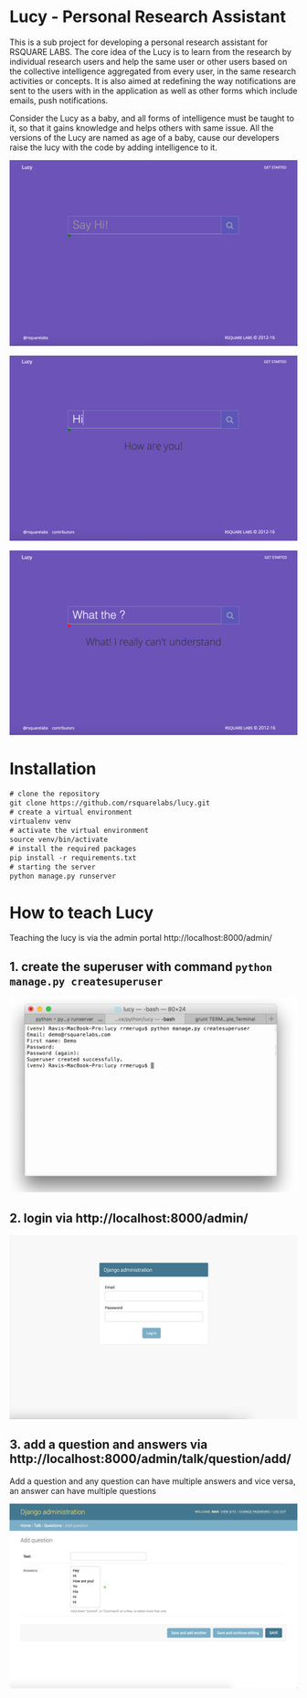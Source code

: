 # Lucy - Personal Research Assistant

This is a sub project for developing a personal research assistant for RSQUARE LABS. The core idea of the Lucy is to learn from the research by individual research users and help the same user or other users based on the collective intelligence aggregated from every user, in the same research activities or concepts. It is also aimed at redefining the way notifications are sent to the users with in the application as well as other forms which include emails, push notifications.

Consider the Lucy as a baby, and all forms of intelligence must be taught to it, so that it gains knowledge and helps others with same issue. All the versions of the Lucy are named as age of a baby, cause our developers raise the lucy with the code by adding intelligence to it.  


![lucy hero ](docs/images/lucy.png)

![lucy action ](docs/images/action.png)

![lucy action ](docs/images/404.png)


# Installation

```
# clone the repository
git clone https://github.com/rsquarelabs/lucy.git
# create a virtual environment
virtualenv venv
# activate the virtual environment
source venv/bin/activate
# install the required packages
pip install -r requirements.txt
# starting the server
python manage.py runserver
```

# How to teach Lucy

Teaching the lucy is via the admin portal http://localhost:8000/admin/

## 1. create the superuser with command `python manage.py createsuperuser`
![lucy action ](docs/images/terminal.png)

## 2. login via http://localhost:8000/admin/
![lucy action ](docs/images/login.png)

## 3. add a question and answers via http://localhost:8000/admin/talk/question/add/
Add a question and any question can have multiple answers and vice versa, an answer can have multiple questions

![lucy action ](docs/images/add-question.png)
